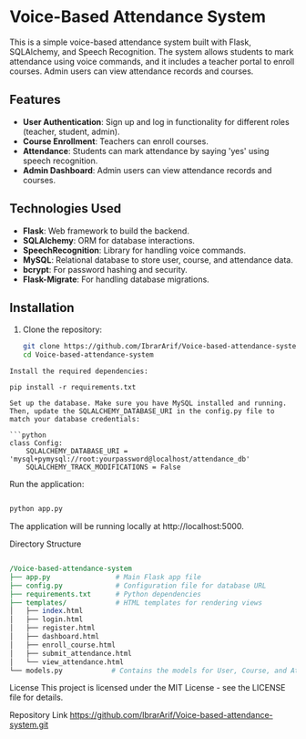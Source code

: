 # Voice-Based Attendance System

This is a simple voice-based attendance system built with Flask, SQLAlchemy, and Speech Recognition. The system allows students to mark attendance using voice commands, and it includes a teacher portal to enroll courses. Admin users can view attendance records and courses.

## Features
- **User Authentication**: Sign up and log in functionality for different roles (teacher, student, admin).
- **Course Enrollment**: Teachers can enroll courses.
- **Attendance**: Students can mark attendance by saying 'yes' using speech recognition.
- **Admin Dashboard**: Admin users can view attendance records and courses.

## Technologies Used
- **Flask**: Web framework to build the backend.
- **SQLAlchemy**: ORM for database interactions.
- **SpeechRecognition**: Library for handling voice commands.
- **MySQL**: Relational database to store user, course, and attendance data.
- **bcrypt**: For password hashing and security.
- **Flask-Migrate**: For handling database migrations.

## Installation

1. Clone the repository:

   ```bash
   git clone https://github.com/IbrarArif/Voice-based-attendance-system.git
   cd Voice-based-attendance-system
```
Install the required dependencies:

pip install -r requirements.txt

Set up the database. Make sure you have MySQL installed and running. Then, update the SQLALCHEMY_DATABASE_URI in the config.py file to match your database credentials:

```python
class Config:
    SQLALCHEMY_DATABASE_URI = 'mysql+pymysql://root:yourpassword@localhost/attendance_db'
    SQLALCHEMY_TRACK_MODIFICATIONS = False
```

Run the application:

```bash

python app.py

```
The application will be running locally at http://localhost:5000.

Directory Structure
```perl

/Voice-based-attendance-system
├── app.py                # Main Flask app file
├── config.py             # Configuration file for database URL
├── requirements.txt      # Python dependencies
├── templates/            # HTML templates for rendering views
│   ├── index.html
│   ├── login.html
│   ├── register.html
│   ├── dashboard.html
│   ├── enroll_course.html
│   ├── submit_attendance.html
│   └── view_attendance.html
└── models.py            # Contains the models for User, Course, and Attendance

```

License
This project is licensed under the MIT License - see the LICENSE file for details.

Repository Link
https://github.com/IbrarArif/Voice-based-attendance-system.git
